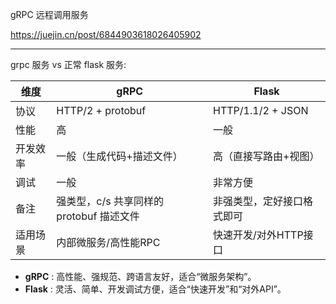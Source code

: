 

gRPC 远程调用服务

https://juejin.cn/post/6844903618026405902


--------------

grpc 服务 vs 正常 flask 服务:


| 维度     | gRPC                                      | Flask                      |
| -------- | ----------------------------------------- | -------------------------- |
| 协议     | HTTP/2 + protobuf                         | HTTP/1.1/2 + JSON          |
| 性能     | 高                                        | 一般                       |
| 开发效率 | 一般（生成代码+描述文件）                 | 高（直接写路由+视图）      |
| 调试     | 一般                                      | 非常方便                   |
| 备注     | 强类型，c/s 共享同样的  protobuf 描述文件 | 非强类型，定好接口格式即可 |
| 适用场景 | 内部微服务/高性能RPC                      | 快速开发/对外HTTP接口      |


- **gRPC** : 高性能、强规范、跨语言友好，适合“微服务架构”。
- **Flask** : 灵活、简单、开发调试方便，适合“快速开发”和“对外API”。